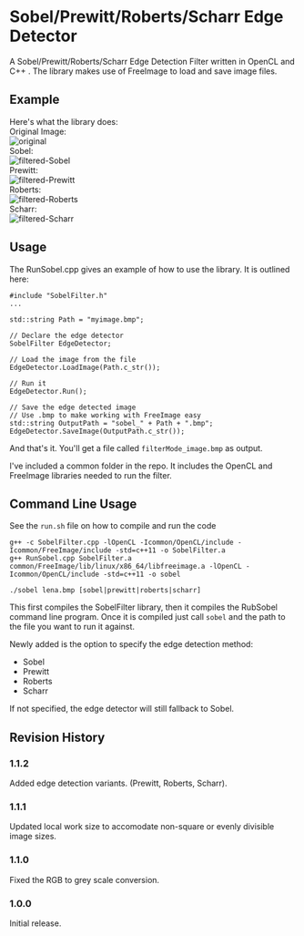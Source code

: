 # Sobel/Prewitt/Roberts/Scharr Edge Detector 

A Sobel/Prewitt/Roberts/Scharr Edge Detection Filter written in OpenCL and C++ . The library makes use of FreeImage to load and save image files.

## Example

Here's what the library does:
<br>
Original Image:
<br>
![original](SobelFilter/images/lena.bmp)
<br>
Sobel:
<br>
![filtered-Sobel](SobelFilter/filtered_images/sobel_lena.bmp)
<br>
Prewitt:
<br>
![filtered-Prewitt](SobelFilter/filtered_images/prewitt_lena.bmp)
<br>
Roberts:
<br>
![filtered-Roberts](SobelFilter/filtered_images/roberts_lena.bmp)
<br>
Scharr:
<br>
![filtered-Scharr](SobelFilter/filtered_images/scharr_lena.bmp)
## Usage

The RunSobel.cpp gives an example of how to use the library. It is outlined here:

    #include "SobelFilter.h"
	...

	std::string Path = "myimage.bmp";

	// Declare the edge detector
	SobelFilter EdgeDetector;

	// Load the image from the file
	EdgeDetector.LoadImage(Path.c_str());

	// Run it
	EdgeDetector.Run();

	// Save the edge detected image
	// Use .bmp to make working with FreeImage easy
	std::string OutputPath = "sobel_" + Path + ".bmp";
	EdgeDetector.SaveImage(OutputPath.c_str());

And that's it. You'll get a file called `filterMode_image.bmp` as output.

I've included a common folder in the repo. It includes the OpenCL and FreeImage libraries needed to run
the filter. 

## Command Line Usage
See the `run.sh` file on how to compile and run the code

    g++ -c SobelFilter.cpp -lOpenCL -Icommon/OpenCL/include -Icommon/FreeImage/include -std=c++11 -o SobelFilter.a
    g++ RunSobel.cpp SobelFilter.a common/FreeImage/lib/linux/x86_64/libfreeimage.a -lOpenCL -Icommon/OpenCL/include -std=c++11 -o sobel

    ./sobel lena.bmp [sobel|prewitt|roberts|scharr]

This first compiles the SobelFilter library, then it compiles the RubSobel command line program. Once it is compiled just call `sobel` and the path to
the file you want to run it against.

Newly added is the option to specify the edge detection method:
-	Sobel
-	Prewitt
-	Roberts
-	Scharr

If not specified, the edge detector will still fallback to Sobel.

## Revision History

### 1.1.2
Added edge detection variants. (Prewitt, Roberts, Scharr).

### 1.1.1
Updated local work size to accomodate non-square or evenly divisible image sizes.

### 1.1.0
Fixed the RGB to grey scale conversion.

### 1.0.0
Initial release.
